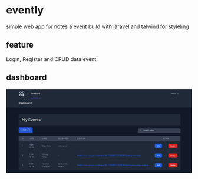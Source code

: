 # evently
simple web app for notes a event build with laravel and talwind for styleling

## feature
Login, Register and CRUD data event.

## dashboard
![alt text](dashboard-evently.PNG)

